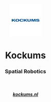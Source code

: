 <p align="center">
  <img src="https://github.com/kockums/.assets/blob/231e5870b5ee3768c97360fe04af01343d3b33d3/logo/kockums-logo_light.png" width="20%" height="20%" alt="Kockums Logo">
</p>
<h1 align='center' style='border-bottom: none;'>Kockums</h1>
<h3 align='center'>Spatial Robotics</h3>
<br>



<div align="center">

##### [kockums.nl](https://www.kockums.nl)

</div>